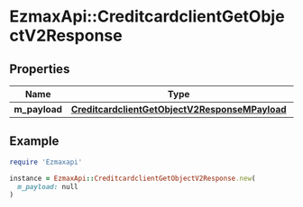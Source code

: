 # EzmaxApi::CreditcardclientGetObjectV2Response

## Properties

| Name | Type | Description | Notes |
| ---- | ---- | ----------- | ----- |
| **m_payload** | [**CreditcardclientGetObjectV2ResponseMPayload**](CreditcardclientGetObjectV2ResponseMPayload.md) |  |  |

## Example

```ruby
require 'Ezmaxapi'

instance = EzmaxApi::CreditcardclientGetObjectV2Response.new(
  m_payload: null
)
```

